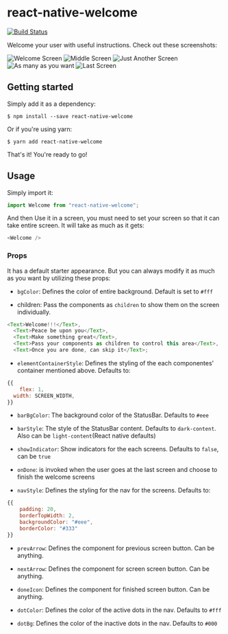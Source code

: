 # react-native-welcome

[![Build Status](https://travis-ci.com/zonayedpca/react-native-welcome.svg?token=LXmMpgxtChnPA2Z3yHVr&branch=master)](https://travis-ci.com/zonayedpca/react-native-welcome)

Welcome your user with useful instructions. Check out these screenshots:

![Welcome Screen](https://user-images.githubusercontent.com/18544717/67630307-7787df00-f8ab-11e9-9eb8-812f668b082d.png) ![Middle Screen](https://user-images.githubusercontent.com/18544717/67630308-7787df00-f8ab-11e9-89ae-f9a9c9c56f61.png) ![Just Another Screen](https://user-images.githubusercontent.com/18544717/67630309-78207580-f8ab-11e9-9574-36f23c38024f.png) ![As many as you want](https://user-images.githubusercontent.com/18544717/67630382-b66a6480-f8ac-11e9-9162-f45116f384fe.png) ![Last Screen](https://user-images.githubusercontent.com/18544717/67630311-78b90c00-f8ab-11e9-9746-f5493e9e7b78.png)

## Getting started

Simply add it as a dependency:

`$ npm install --save react-native-welcome`

Or if you're using yarn:

`$ yarn add react-native-welcome`

That's it! You're ready to go!

## Usage

Simply import it:

```javascript
import Welcome from "react-native-welcome";
```

And then Use it in a screen, you must need to set your screen so that it can take entire screen. It will take as much as it gets:

```javascript
<Welcome />
```

### Props

It has a default starter appearance. But you can always modify it as much as you want by utilizing these props:

- `bgColor`: Defines the color of entire background. Default is set to `#fff`

- children: Pass the components as `children` to show them on the screen individually.

```javascript
<Text>Welcome!!!</Text>,
  <Text>Peace be upon you</Text>,
  <Text>Make something great</Text>,
  <Text>Pass your components as children to control this area</Text>,
  <Text>Once you are done, can skip it</Text>;
```

- `elementContainerStyle`: Defines the styling of the each componentes' container mentioned above. Defaults to:

```javascript
{{
	flex: 1,
  width: SCREEN_WIDTH,
}}
```

- `barBgColor`: The background color of the StatusBar. Defaults to `#eee`

- `barStyle`: The style of the StatusBar content. Defaults to `dark-content`. Also can be `light-content`(React native defaults)

- `showIndicator`: Show indicators for the each screens. Defaults to `false`, can be `true`

- `onDone`: is invoked when the user goes at the last screen and choose to finish the welcome screens

- `navStyle`: Defines the styling for the nav for the screens. Defaults to:

```javascript
{{
    padding: 20,
    borderTopWidth: 2,
    backgroundColor: "#eee",
    borderColor: "#333"
}}
```

- `prevArrow`: Defines the component for previous screen button. Can be anything.

- `nextArrow`: Defines the component for screen screen button. Can be anything.

- `doneIcon`: Defines the component for finished screen button. Can be anything.

- `dotColor`: Defines the color of the active dots in the nav. Defaults to `#fff`

- `dotBg`: Defines the color of the inactive dots in the nav. Defaults to `#000`

